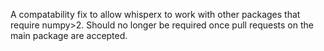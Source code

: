 A compatability fix to allow whisperx to work with other packages that require numpy>2. Should no longer be required once pull requests on the main package are accepted.
